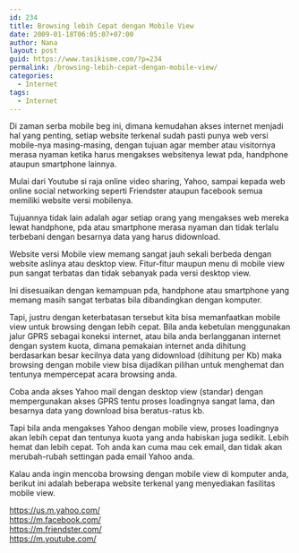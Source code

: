 ```yaml
---
id: 234
title: Browsing lebih Cepat dengan Mobile View
date: 2009-01-18T06:05:07+07:00
author: Nana
layout: post
guid: https://www.tasikisme.com/?p=234
permalink: /browsing-lebih-cepat-dengan-mobile-view/
categories:
  - Internet
tags:
  - Internet
---
```

Di zaman serba mobile beg ini, dimana kemudahan akses internet menjadi hal yang penting, setiap website terkenal sudah pasti punya web versi mobile-nya masing-masing, dengan tujuan agar member atau visitornya merasa nyaman ketika harus mengakses websitenya lewat pda, handphone ataupun smartphone lainnya.

Mulai dari Youtube si raja online video sharing, Yahoo, sampai kepada web online social networking seperti Friendster ataupun facebook semua memiliki website versi mobilenya.

Tujuannya tidak lain adalah agar setiap orang yang mengakses web mereka lewat handphone, pda atau smartphone merasa nyaman dan tidak terlalu terbebani dengan besarnya data yang harus didownload.

Website versi Mobile view memang sangat jauh sekali berbeda dengan website aslinya atau desktop view. Fitur-fitur maupun menu di mobile view pun sangat terbatas dan tidak sebanyak pada versi desktop view.

Ini disesuaikan dengan kemampuan pda, handphone atau smartphone yang memang masih sangat terbatas bila dibandingkan dengan komputer.

Tapi, justru dengan keterbatasan tersebut kita bisa memanfaatkan mobile view untuk browsing dengan lebih cepat. Bila anda kebetulan menggunakan jalur GPRS sebagai koneksi internet, atau bila anda berlangganan internet dengan system kuota, dimana pemakaian internet anda dihitung berdasarkan besar kecilnya data yang didownload (dihitung per Kb) maka browsing dengan mobile view bisa dijadikan pilihan untuk menghemat dan tentunya mempercepat acara browsing anda.

Coba anda akses Yahoo mail dengan desktop view (standar) dengan mempergunakan akses GPRS tentu proses loadingnya sangat lama, dan besarnya data yang download bisa beratus-ratus kb.

Tapi bila anda mengakses Yahoo dengan mobile view, proses loadingnya akan lebih cepat dan tentunya kuota yang anda habiskan juga sedikit. Lebih hemat dan lebih cepat. Toh anda kan cuma mau cek email, dan tidak akan merubah-rubah settingan pada email Yahoo anda.

Kalau anda ingin mencoba browsing dengan mobile view di komputer anda, berikut ini adalah beberapa website terkenal yang menyediakan fasilitas mobile view.

https://us.m.yahoo.com/  
https://m.facebook.com/  
https://m.friendster.com/  
https://m.youtube.com/